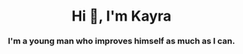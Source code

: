 <h1 align="center">Hi 👋, I'm Kayra </h1>
<h3 align="center">I'm a young man who improves himself as much as I can.</h3>
